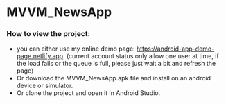# MVVM_NewsApp
### How to view the project: 
- you can either use my online demo page: https://android-app-demo-page.netlify.app.
(current account status only allow one user at time, if the load fails or the queue is full, please just wait a bit and refresh the page)
- Or download the MVVM_NewsApp.apk file and install on an android device or simulator.
- Or clone the project and open it in Android Studio.
